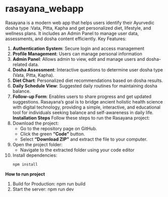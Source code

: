 # rasayana_webapp
Rasayana is a modern web app that helps users identify their Ayurvedic dosha type :Vata, Pitta, Kapha and get personalized diet, lifestyle, and wellness plans. It includes an Admin Panel to manage user data, assessments, and dosha content efficiently.
Key Features:
 1. **Authentication System**: Secure login and access management
 2. **Profile Management**: Users can manage personal information
 3. **Admin Panel**: Allows admin to view, edit and manage users and dosha-related data.
 4. **Dosha Assessment**: Interactive questions to determine user dosha type (Vata, Pitta, Kapha).
 5. **Diet Chart**: Personalized diet recommendations based on dosha results.
 6. **Daily Schedule View**: Suggested daily routines for maintaining dosha balance.
 7. **Follow-up Form**: Enables users to share progress and get updated suggestions.
 Rasayana’s goal is to bridge ancient holistic health science with digital technology, providing a simple, interactive, and educational tool for individuals seeking balance and self-awareness in daily life.
**Installation Steps**
Follow these steps to run the Rasayana project:
1. Download the project:
   - Go to the repository page on GitHub.
   - Click the green **“Code”** button.
   - Select **“Download ZIP”** and extract the file to your computer.
2. Open the project folder:
   - Navigate to the extracted folder using your code editor
3. Install dependencies:
   ```bash
   npm install
 **How to run project**
  1. Build for Production: npm run build
  2. Start the server: npm run dev
